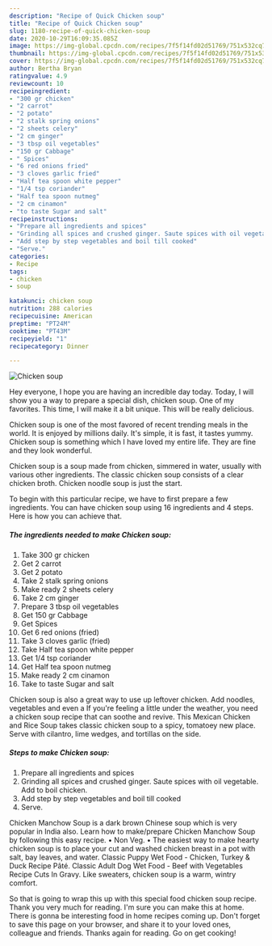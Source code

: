```yaml
---
description: "Recipe of Quick Chicken soup"
title: "Recipe of Quick Chicken soup"
slug: 1180-recipe-of-quick-chicken-soup
date: 2020-10-29T16:09:35.085Z
image: https://img-global.cpcdn.com/recipes/7f5f14fd02d51769/751x532cq70/chicken-soup-recipe-main-photo.jpg
thumbnail: https://img-global.cpcdn.com/recipes/7f5f14fd02d51769/751x532cq70/chicken-soup-recipe-main-photo.jpg
cover: https://img-global.cpcdn.com/recipes/7f5f14fd02d51769/751x532cq70/chicken-soup-recipe-main-photo.jpg
author: Bertha Bryan
ratingvalue: 4.9
reviewcount: 10
recipeingredient:
- "300 gr chicken"
- "2 carrot"
- "2 potato"
- "2 stalk spring onions"
- "2 sheets celery"
- "2 cm ginger"
- "3 tbsp oil vegetables"
- "150 gr Cabbage"
- " Spices"
- "6 red onions fried"
- "3 cloves garlic fried"
- "Half tea spoon white pepper"
- "1/4 tsp coriander"
- "Half tea spoon nutmeg"
- "2 cm cinamon"
- "to taste Sugar and salt"
recipeinstructions:
- "Prepare all ingredients and spices"
- "Grinding all spices and crushed ginger. Saute spices with oil vegetable. Add to boil chicken."
- "Add step by step vegetables and boil till cooked"
- "Serve."
categories:
- Recipe
tags:
- chicken
- soup

katakunci: chicken soup 
nutrition: 288 calories
recipecuisine: American
preptime: "PT24M"
cooktime: "PT43M"
recipeyield: "1"
recipecategory: Dinner

---
```



![Chicken soup](https://img-global.cpcdn.com/recipes/7f5f14fd02d51769/751x532cq70/chicken-soup-recipe-main-photo.jpg)

Hey everyone, I hope you are having an incredible day today. Today, I will show you a way to prepare a special dish, chicken soup. One of my favorites. This time, I will make it a bit unique. This will be really delicious.

Chicken soup is one of the most favored of recent trending meals in the world. It is enjoyed by millions daily. It's simple, it is fast, it tastes yummy. Chicken soup is something which I have loved my entire life. They are fine and they look wonderful.

Chicken soup is a soup made from chicken, simmered in water, usually with various other ingredients. The classic chicken soup consists of a clear chicken broth. Chicken noodle soup is just the start.


To begin with this particular recipe, we have to first prepare a few ingredients. You can have chicken soup using 16 ingredients and 4 steps. Here is how you can achieve that.

<!--inarticleads1-->

##### The ingredients needed to make Chicken soup:

1. Take 300 gr chicken
1. Get 2 carrot
1. Get 2 potato
1. Take 2 stalk spring onions
1. Make ready 2 sheets celery
1. Take 2 cm ginger
1. Prepare 3 tbsp oil vegetables
1. Get 150 gr Cabbage
1. Get  Spices
1. Get 6 red onions (fried)
1. Take 3 cloves garlic (fried)
1. Take Half tea spoon white pepper
1. Get 1/4 tsp coriander
1. Get Half tea spoon nutmeg
1. Make ready 2 cm cinamon
1. Take to taste Sugar and salt


Chicken soup is also a great way to use up leftover chicken. Add noodles, vegetables and even a If you&#39;re feeling a little under the weather, you need a chicken soup recipe that can soothe and revive. This Mexican Chicken and Rice Soup takes classic chicken soup to a spicy, tomatoey new place. Serve with cilantro, lime wedges, and tortillas on the side. 

<!--inarticleads2-->

##### Steps to make Chicken soup:

1. Prepare all ingredients and spices
1. Grinding all spices and crushed ginger. Saute spices with oil vegetable. Add to boil chicken.
1. Add step by step vegetables and boil till cooked
1. Serve.


Chicken Manchow Soup is a dark brown Chinese soup which is very popular in India also. Learn how to make/prepare Chicken Manchow Soup by following this easy recipe. • Non Veg. • The easiest way to make hearty chicken soup is to place your cut and washed chicken breast in a pot with salt, bay leaves, and water. Classic Puppy Wet Food - Chicken, Turkey &amp; Duck Recipe Pâté. Classic Adult Dog Wet Food - Beef with Vegetables Recipe Cuts In Gravy. Like sweaters, chicken soup is a warm, wintry comfort. 

So that is going to wrap this up with this special food chicken soup recipe. Thank you very much for reading. I'm sure you can make this at home. There is gonna be interesting food in home recipes coming up. Don't forget to save this page on your browser, and share it to your loved ones, colleague and friends. Thanks again for reading. Go on get cooking!
